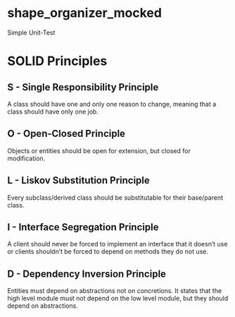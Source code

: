 # shape_organizer_mocked
Simple Unit-Test

SOLID Principles
================
S - Single Responsibility Principle
------------------------------------
A class should have one and only one reason to change, meaning that a class should have only one job.

O - Open-Closed Principle
-------------------------
Objects or entities should be open for extension, but closed for modification.

L - Liskov Substitution Principle
---------------------------------
Every subclass/derived class should be substitutable for their base/parent class.

I - Interface Segregation Principle
-----------------------------------
A client should never be forced to implement an interface that it doesn’t use or clients shouldn’t be forced to depend on methods they do not use.

D - Dependency Inversion Principle
----------------------------------
Entities must depend on abstractions not on concretions. It states that the high level module must not depend on the low level module, but they should depend on abstractions.


